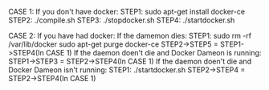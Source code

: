 CASE 1:
If you don't have docker:
STEP1: sudo apt-get install docker-ce
STEP2: ./compile.sh
STEP3: ./stopdocker.sh
STEP4: ./startdocker.sh

CASE 2:
If you have had docker:
    If the damemon dies:
        STEP1:  sudo rm -rf /var/lib/docker
                sudo apt-get purge docker-ce
        STEP2->STEP5 = STEP1->STEP4(In CASE 1)
    If the daemon doen't die and Docker Dameon is running:
        STEP1->STEP3 = STEP2->STEP4(In CASE 1)
    If the daemon doen't die and Docker Dameon isn't running:
        STEP1: ./startdocker.sh
        STEP2->STEP4 = STEP2->STEP4(In CASE 1)

